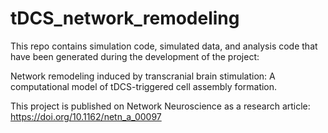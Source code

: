 # tDCS_network_remodeling

This repo contains simulation code, simulated data, and analysis code that have been generated during the development of the project: 

Network remodeling induced by transcranial brain stimulation: A computational model of tDCS-triggered cell assembly formation.

This project is published on Network Neuroscience as a research article: https://doi.org/10.1162/netn_a_00097
